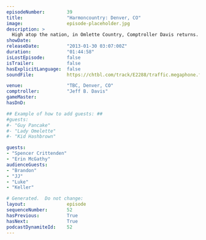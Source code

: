 ```yaml
---
episodeNumber:        39
title:                "Harmoncountry: Denver, CO"
image:                episode-placeholder.jpg
description: >
  High atop the nation, in Omlette Country, Comptroller Davis returns. Topics include cheese sticks, sports, beat boxing, dungeons, dragons and crazy people.
showDate:             
releaseDate:          "2013-01-30 03:07:00Z"
duration:             "01:44:58"
isLostEpisode:        false
isTrailer:            false
hasExplicitLanguage:  false
soundFile:            https://chtbl.com/track/E2288/traffic.megaphone.fm/STA3534238693.mp3?updated=1554398874

venue:                "TBC, Denver, CO"
comptroller:          "Jeff B. Davis"
gameMaster:           
hasDnD:               

## Example of how to add guests: ##
#guests:
#- "Guy Pancake"
#- "Lady Omelette"
#- "Kid Hashbrown"

guests:
- "Spencer Crittenden"
- "Erin McGathy"
audienceGuests:
- "Brandon"
- "JJ"
- "Luke"
- "Keller"

# Generated.  Do not change:
layout:               episode
sequenceNumber:       52
hasPrevious:          True
hasNext:              True
podcastDynamiteId:    52
---
```


<!-- The episode description will be rendered here -->
<!-- Add your content below here -->

